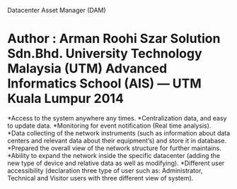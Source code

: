 Datacenter Asset Manager (DAM)

Author : Arman Roohi
Szar Solution Sdn.Bhd.
University Technology Malaysia (UTM)
Advanced Informatics School (AIS) — UTM Kuala Lumpur
2014
=======

*Access to the system anywhere any times.
*Centralization data, and easy to update data.
*Monitoring for event notification (Real time analysis).
*Data collecting of the network instruments (such as information about data centers and relevant data about their equipment’s) and store it in database.
*Prepared the overall view of the network structure for further maintains.
*Ability to expand the network inside the specific datacenter (adding the new type of device and relative data as well as modifying).
*Different user accessibility (declaration three type of user such as: Administrator, Technical and Visitor users with three different view of system).

